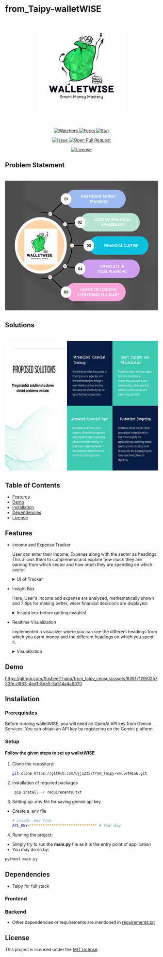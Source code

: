 # from_Taipy-walletWISE

# <p align="center"><img src="https://github.com/Ujj1225/from_Taipy-walletWISE/blob/main/assets/wallet_wise_logo.jpg" width=300 /></p>

<p align="center">
    <p align="center">
        <a href="https://github.com/Ujj1225/from_Taipy-walletWISE" target="blank">
            <img src="https://img.shields.io/github/watchers/Ujj1225/from_Taipy-walletWISE?style=for-the-badge&logo=appveyor" alt="Watchers"/>
        </a>
        <a href="https://github.com/Ujj1225/from_Taipy-walletWISE/fork" target="blank">
            <img src="https://img.shields.io/github/forks/Ujj1225/from_Taipy-walletWISE?style=for-the-badge&logo=appveyor" alt="Forks"/>
        </a>
        <a href="https://github.com/Ujj1225/from_Taipy-walletWISE/stargazers" target="blank">
            <img src="https://img.shields.io/github/stars/Ujj1225/from_Taipy-walletWISE?style=for-the-badge&logo=appveyor" alt="Star"/>
        </a>
    </p>
    <p align="center">
        <a href="https://github.com/Ujj1225/from_Taipy-walletWISE/issues" target="blank">
            <img src="https://img.shields.io/github/issues/Ujj1225/from_Taipy-walletWISE?style=for-the-badge&logo=appveyor" alt="Issue"/>
        </a>
        <a href="https://github.com/Ujj1225/from_Taipy-walletWISE/pulls" target="blank">
            <img src="https://img.shields.io/github/issues-pr/Ujj1225/from_Taipy-walletWISE?style=for-the-badge&logo=appveyor" alt="Open Pull Request"/>
        </a>
    </p>
    <p align="center">
        <a href="https://github.com/Ujj1225/from_Taipy-walletWISE/blob/master/LICENSE" target="blank">
            <img src="https://img.shields.io/github/license/Ujj1225/from_Taipy-walletWISE?style=for-the-badge&logo=appveyor" alt="License" />
        </a>
    </p>
</p>

<p align="center">
</p>

## Problem Statement

# <p align="center"><img src="https://github.com/Ujj1225/from_Taipy-walletWISE/blob/main/assets/problem.png" width=750 height=425 /></p>

## Solutions

# <p align="center"><img src="https://github.com/Ujj1225/from_Taipy-walletWISE/blob/main/assets/walletWISE_solutions.png" width=750 height=425 /></p>

## Table of Contents

- [Features](#features)
- [Demo](#demo)
- [Installation](#installation)
- [Dependencies](#dependencies)
- [License](#license)

## Features

- Income and Expense Tracker

  User can enter their Income, Expense along with the sector as headings. This allows them to comprehend and explore how much they are earning from which sector and how much they are spending on which sector.
  <details>
    <summary> UI of Tracker </summary>
    <img src="https://github.com/Ujj1225/from_Taipy-walletWISE/blob/main/assets/UI_tracker.png" width=750/>
  </details>

- Insight Box

  Here, User's income and expense are analyzed, mathematically shown and 7 tips for making better, wiser financial decisions are displayed.
  <details>
    <summary> Insight box before getting insights!</summary>
    <img src="https://github.com/Ujj1225/from_Taipy-walletWISE/blob/main/assets/insight_box.png" width=750/>

    <summary> Insight box after getting insights!</summary>
    <img src="https://github.com/Ujj1225/from_Taipy-walletWISE/blob/main/assets/after_insight.png" width=750/>
  </details>

- Realtime Visualization

  Implemented a visualizer where you can see the different headings from which you earnt money and the different headings on which you spent it.
  <details>
    <summary> Visualization </summary>
    <img src="https://github.com/Ujj1225/from_Taipy-walletWISE/blob/main/assets/visualizer.png" width=750/>
  </details>

## Demo

https://github.com/SusheelThapa/from_taipy_census/assets/83917129/025733fe-d963-4ed1-8de5-5a514a4a6070

## Installation

### Prerequisites

Before running walletWISE, you will need an OpenAI API key from Gemini Services. You can obtain an API key by registering on the Gemini platform.

### Setup

#### Follow the given steps to set up walletWISE

1. Clone the repository:

   ```bash
   git clone https://github.com/Ujj1225/from_Taipy-walletWISE.git
   ```

2. Installation of required packages

   ```bash
    pip install -r requirements.txt
   ```

3. Setting up .env file for saving gemini api key

- Create a .env file

  ```bash
  # inside .env file
  API_KEY=******************************* # Your key
  ```

4. Running the project:

- Simply try to run the **main.py** file as it is the entry point of application
- You may do so by:

```bash
python3 main.py
```

## Dependencies

- Taipy for full stack

### Frontend

### Backend

- Other dependencies or requirements are mentioned in [requirements.txt](/requirements.txt)

## License

This project is licensed under the [MIT License](/LICENSE).
